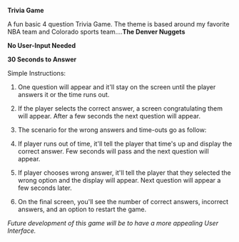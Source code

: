 **Trivia Game**

A fun basic 4 question Trivia Game. The theme is based around my favorite NBA team and Colorado sports team....**The Denver Nuggets**

**No User-Input Needed**

**30 Seconds to Answer**

Simple Instructions:

1.  One question will appear and it'll stay on the screen until the player answers it or the time runs out. 

2.  If the player selects the correct answer, a screen congratulating them will appear. After a few seconds the next question will appear.

3.  The scenario for the wrong answers and time-outs go as follow:

  1.  If player runs out of time, it'll tell the player that time's up and display the correct answer. Few seconds will pass and the next question will appear.
  
  2.  If player chooses wrong answer, it'll tell the player that they selected the wrong option and the display will appear. Next question will appear a few seconds later. 
  
 4. On the final screen, you'll see the number of correct answers, incorrect answers, and an option to restart the game.
 
 *Future development of this game will be to have a more appealing User Interface.*
